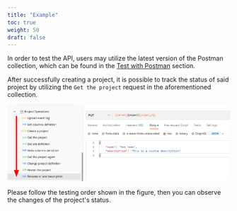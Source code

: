 ```yaml
---
title: "Example"
toc: true
weight: 50
draft: false
---
```


In order to test the API, users may utilize the latest version of the Postman collection, which can be found in the [Test with Postman](/getting-started/test-with-postman/) section.

After successfully creating a project, it is possible to track the status of said project by utilizing the `Get the project` request in the aforementioned collection.

![](images/postman-list.png)

Please follow the testing order shown in the figure, then you can observe the changes of the project's status.
